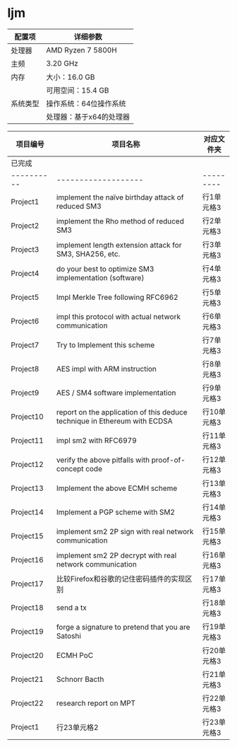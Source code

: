 # ljm
| 配置项 | 详细参数                  |
| ------ | ------------------------ |
| 处理器 | AMD Ryzen 7 5800H        |
| 主频   | 3.20 GHz                 |
| 内存   | 大小：16.0 GB           |
|        | 可用空间：15.4 GB       |
| 系统类型 | 操作系统：64位操作系统 |
|         | 处理器：基于x64的处理器 |



| 项目编号     | 项目名称     | 对应文件夹     |
| ------ | ------ | ------ |
| 已完成     |                     |           |
| ---------- | ------------------- | --------- |
| Project1 | implement the naïve birthday attack of reduced SM3 | 行1单元格3 |
| Project2 | implement the Rho method of reduced SM3 | 行2单元格3 |
| Project3 | implement length extension attack for SM3, SHA256, etc. | 行3单元格3 |
| Project4 | do your best to optimize SM3 implementation (software) | 行4单元格3 |
| Project5 | Impl Merkle Tree following RFC6962 | 行5单元格3 |
| Project6 | impl this protocol with actual network communication | 行6单元格3 |
| Project7 | Try to Implement this scheme | 行7单元格3 |
| Project8 | AES impl with ARM instruction | 行8单元格3 |
| Project9 | AES / SM4 software implementation | 行9单元格3 |
| Project10 | report on the application of this deduce technique in Ethereum with ECDSA | 行10单元格3 |
| Project11 | impl sm2 with RFC6979 | 行11单元格3 |
| Project12 | verify the above pitfalls with proof-of-concept code | 行12单元格3 |
| Project13 | Implement the above ECMH scheme | 行13单元格3 |
| Project14 | Implement a PGP scheme with SM2 | 行14单元格3 |
| Project15 | implement sm2 2P sign with real network communication | 行15单元格3 |
| Project16 | implement sm2 2P decrypt with real network communication | 行16单元格3 |
| Project17| 比较Firefox和谷歌的记住密码插件的实现区别 | 行17单元格3 |
| Project18 | send a tx  | 行18单元格3 |
| Project19 | forge a signature to pretend that you are Satoshi | 行19单元格3 |
| Project20 | ECMH PoC | 行20单元格3 |
| Project21 | Schnorr Bacth | 行21单元格3 |
| Project22 | research report on MPT | 行22单元格3 |
| Project1 | 行23单元格2 | 行23单元格3 |
